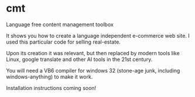 # cmt
Language free content management toolbox

It shows you how to create a language independent e-commerce web site. 
I used this particular code for selling real-estate.

Upon its creation it was relevant, but then replaced by modern tools like Linux, google translate and other AI tools in the 21st century.

You will need a VB6 compiler for windows 32 (stone-age junk, including windows-anything) to make it work.

Installation instructions coming soon!


